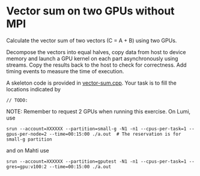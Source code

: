 # Vector sum on two GPUs without MPI

Calculate the vector sum of two vectors (C = A + B) using two GPUs.

Decompose the vectors into equal halves, copy data from host to device memory
and launch a GPU kernel on each part asynchronously using streams. Copy the
results back to the host to check for correctness. Add timing events to
measure the time of execution.

A skeleton code is provided in [vector-sum.cpp](vector-sum.cpp). Your task is to fill the locations indicated by 

```// TODO:```

NOTE: Remember to request 2 GPUs when running this exercise. On Lumi, use
```
srun --account=XXXXXX --partition=small-g -N1 -n1 --cpus-per-task=1 --gpus-per-node=2 --time=00:15:00 ./a.out  # The reservation is for small-g partition
```
and on Mahti use
```
srun --account=XXXXXX --partition=gputest -N1 -n1 --cpus-per-task=1 --gres=gpu:v100:2 --time=00:15:00 ./a.out
```
